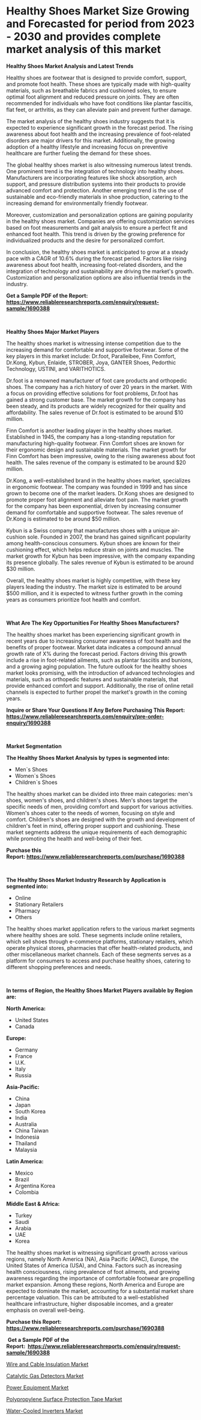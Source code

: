 <p><h1>Healthy Shoes Market Size Growing and Forecasted for period from 2023 - 2030 and provides complete market analysis of this market</h1></p><p><strong>Healthy Shoes Market Analysis and Latest Trends</strong></p>
<p><p>Healthy shoes are footwear that is designed to provide comfort, support, and promote foot health. These shoes are typically made with high-quality materials, such as breathable fabrics and cushioned soles, to ensure optimal foot alignment and reduced pressure on joints. They are often recommended for individuals who have foot conditions like plantar fasciitis, flat feet, or arthritis, as they can alleviate pain and prevent further damage.</p><p>The market analysis of the healthy shoes industry suggests that it is expected to experience significant growth in the forecast period. The rising awareness about foot health and the increasing prevalence of foot-related disorders are major drivers for this market. Additionally, the growing adoption of a healthy lifestyle and increasing focus on preventive healthcare are further fueling the demand for these shoes.</p><p>The global healthy shoes market is also witnessing numerous latest trends. One prominent trend is the integration of technology into healthy shoes. Manufacturers are incorporating features like shock absorption, arch support, and pressure distribution systems into their products to provide advanced comfort and protection. Another emerging trend is the use of sustainable and eco-friendly materials in shoe production, catering to the increasing demand for environmentally friendly footwear.</p><p>Moreover, customization and personalization options are gaining popularity in the healthy shoes market. Companies are offering customization services based on foot measurements and gait analysis to ensure a perfect fit and enhanced foot health. This trend is driven by the growing preference for individualized products and the desire for personalized comfort.</p><p>In conclusion, the healthy shoes market is anticipated to grow at a steady pace with a CAGR of 10.6% during the forecast period. Factors like rising awareness about foot health, increasing foot-related disorders, and the integration of technology and sustainability are driving the market's growth. Customization and personalization options are also influential trends in the industry.</p></p>
<p><strong>Get a Sample PDF of the Report:&nbsp; <a href="https://www.reliableresearchreports.com/enquiry/request-sample/1690388">https://www.reliableresearchreports.com/enquiry/request-sample/1690388</a></strong></p>
<p>&nbsp;</p>
<p><strong>Healthy Shoes Major Market Players</strong></p>
<p><p>The healthy shoes market is witnessing intense competition due to the increasing demand for comfortable and supportive footwear. Some of the key players in this market include: Dr.foot, Paralleibee, Finn Comfort, Dr.Kong, Kybun, Enlaide, STROBER, Joya, GANTER Shoes, Pedorthic Technology, USTINI, and VARITHOTICS. </p><p>Dr.foot is a renowned manufacturer of foot care products and orthopedic shoes. The company has a rich history of over 20 years in the market. With a focus on providing effective solutions for foot problems, Dr.foot has gained a strong customer base. The market growth for the company has been steady, and its products are widely recognized for their quality and affordability. The sales revenue of Dr.foot is estimated to be around $10 million.</p><p>Finn Comfort is another leading player in the healthy shoes market. Established in 1945, the company has a long-standing reputation for manufacturing high-quality footwear. Finn Comfort shoes are known for their ergonomic design and sustainable materials. The market growth for Finn Comfort has been impressive, owing to the rising awareness about foot health. The sales revenue of the company is estimated to be around $20 million.</p><p>Dr.Kong, a well-established brand in the healthy shoes market, specializes in ergonomic footwear. The company was founded in 1999 and has since grown to become one of the market leaders. Dr.Kong shoes are designed to promote proper foot alignment and alleviate foot pain. The market growth for the company has been exponential, driven by increasing consumer demand for comfortable and supportive footwear. The sales revenue of Dr.Kong is estimated to be around $50 million.</p><p>Kybun is a Swiss company that manufactures shoes with a unique air-cushion sole. Founded in 2007, the brand has gained significant popularity among health-conscious consumers. Kybun shoes are known for their cushioning effect, which helps reduce strain on joints and muscles. The market growth for Kybun has been impressive, with the company expanding its presence globally. The sales revenue of Kybun is estimated to be around $30 million.</p><p>Overall, the healthy shoes market is highly competitive, with these key players leading the industry. The market size is estimated to be around $500 million, and it is expected to witness further growth in the coming years as consumers prioritize foot health and comfort.</p></p>
<p>&nbsp;</p>
<p><strong>What Are The Key Opportunities For Healthy Shoes Manufacturers?</strong></p>
<p><p>The healthy shoes market has been experiencing significant growth in recent years due to increasing consumer awareness of foot health and the benefits of proper footwear. Market data indicates a compound annual growth rate of X% during the forecast period. Factors driving this growth include a rise in foot-related ailments, such as plantar fasciitis and bunions, and a growing aging population. The future outlook for the healthy shoes market looks promising, with the introduction of advanced technologies and materials, such as orthopedic features and sustainable materials, that provide enhanced comfort and support. Additionally, the rise of online retail channels is expected to further propel the market's growth in the coming years.</p></p>
<p><strong>Inquire or Share Your Questions If Any Before Purchasing This Report: <a href="https://www.reliableresearchreports.com/enquiry/pre-order-enquiry/1690388">https://www.reliableresearchreports.com/enquiry/pre-order-enquiry/1690388</a></strong></p>
<p>&nbsp;</p>
<p><strong>Market Segmentation</strong></p>
<p><strong>The Healthy Shoes Market Analysis by types is segmented into:</strong></p>
<p><ul><li>Men`s Shoes</li><li>Women`s Shoes</li><li>Children`s Shoes</li></ul></p>
<p><p>The healthy shoes market can be divided into three main categories: men's shoes, women's shoes, and children's shoes. Men's shoes target the specific needs of men, providing comfort and support for various activities. Women's shoes cater to the needs of women, focusing on style and comfort. Children's shoes are designed with the growth and development of children's feet in mind, offering proper support and cushioning. These market segments address the unique requirements of each demographic while promoting the health and well-being of their feet.</p></p>
<p><strong>Purchase this Report:&nbsp;<a href="https://www.reliableresearchreports.com/purchase/1690388">https://www.reliableresearchreports.com/purchase/1690388</a></strong></p>
<p>&nbsp;</p>
<p><strong>The Healthy Shoes Market Industry Research by Application is segmented into:</strong></p>
<p><ul><li>Online</li><li>Stationary Retailers</li><li>Pharmacy</li><li>Others</li></ul></p>
<p><p>The healthy shoes market application refers to the various market segments where healthy shoes are sold. These segments include online retailers, which sell shoes through e-commerce platforms, stationary retailers, which operate physical stores, pharmacies that offer health-related products, and other miscellaneous market channels. Each of these segments serves as a platform for consumers to access and purchase healthy shoes, catering to different shopping preferences and needs.</p></p>
<p>&nbsp;</p>
<p><strong>In terms of Region, the Healthy Shoes Market Players available by Region are:</strong></p>
<p>
    <p> <strong> North America: </strong>
        <ul>
            <li>United States</li>
            <li>Canada</li>
        </ul>
        </p> 
    <p> <strong> Europe: </strong>
        <ul>
            <li>Germany</li>
            <li>France</li>
            <li>U.K.</li>
            <li>Italy</li>
            <li>Russia</li>
        </ul>
        </p> 
    <p> <strong> Asia-Pacific: </strong>
        <ul>
            <li>China</li>
            <li>Japan</li>
            <li>South Korea</li>
            <li>India</li>
            <li>Australia</li>
            <li>China Taiwan</li>
            <li>Indonesia</li>
            <li>Thailand</li>
            <li>Malaysia</li>
        </ul>
        </p> 
    <p> <strong> Latin America: </strong>
        <ul>
            <li>Mexico</li>
            <li>Brazil</li>
            <li>Argentina Korea</li>
            <li>Colombia</li>
        </ul>
        </p> 
    <p> <strong> Middle East & Africa: </strong>
        <ul>
            <li>Turkey</li>
            <li>Saudi</li>
            <li>Arabia</li>
            <li>UAE</li>
            <li>Korea</li>
        </ul>
    </p>
    </p>
<p><p>The healthy shoes market is witnessing significant growth across various regions, namely North America (NA), Asia Pacific (APAC), Europe, the United States of America (USA), and China. Factors such as increasing health consciousness, rising prevalence of foot ailments, and growing awareness regarding the importance of comfortable footwear are propelling market expansion. Among these regions, North America and Europe are expected to dominate the market, accounting for a substantial market share percentage valuation. This can be attributed to a well-established healthcare infrastructure, higher disposable incomes, and a greater emphasis on overall well-being.</p></p>
<p><strong>Purchase this Report: <a href="https://www.reliableresearchreports.com/purchase/1690388">https://www.reliableresearchreports.com/purchase/1690388</a></strong></p>
<p>&nbsp;<strong>Get a Sample PDF of the Report:&nbsp;&nbsp;<a href="https://www.reliableresearchreports.com/enquiry/request-sample/1690388">https://www.reliableresearchreports.com/enquiry/request-sample/1690388</a></strong></p>
<p><strong></strong></p>
<p><p><a href="https://github.com/provorikovar/Market-Research-Report-List-1/blob/main/wire-and-cable-insulation-market.md">Wire and Cable Insulation Market</a></p><p><a href="https://medium.com/@alicehanson1974/catalytic-gas-detectors-market-exploring-market-share-market-trends-and-future-growth-2c7c6bf66304">Catalytic Gas Detectors Market</a></p><p><a href="https://www.linkedin.com/pulse/power-equipment-market-size-share-amp-trends-analysis-report/">Power Equipment Market</a></p><p><a href="https://github.com/kipkeeva/Market-Research-Report-List-1/blob/main/polypropylene-surface-protection-tape-market.md">Polypropylene Surface Protection Tape Market</a></p><p><a href="https://www.linkedin.com/pulse/water-cooled-inverters-market-insights-players-forecast/">Water-Cooled Inverters Market</a></p></p>